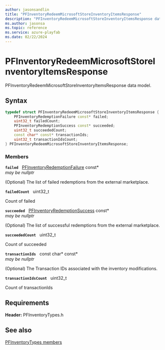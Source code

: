 ```yaml
---
author: jasonsandlin
title: "PFInventoryRedeemMicrosoftStoreInventoryItemsResponse"
description: "PFInventoryRedeemMicrosoftStoreInventoryItemsResponse data model."
ms.author: jasonsa
ms.topic: reference
ms.service: azure-playfab
ms.date: 02/22/2024
---
```


# PFInventoryRedeemMicrosoftStoreInventoryItemsResponse  

PFInventoryRedeemMicrosoftStoreInventoryItemsResponse data model.  

## Syntax  
  
```cpp
typedef struct PFInventoryRedeemMicrosoftStoreInventoryItemsResponse {  
    PFInventoryRedemptionFailure const* failed;  
    uint32_t failedCount;  
    PFInventoryRedemptionSuccess const* succeeded;  
    uint32_t succeededCount;  
    const char* const* transactionIds;  
    uint32_t transactionIdsCount;  
} PFInventoryRedeemMicrosoftStoreInventoryItemsResponse;  
```
  
### Members  
  
**`failed`** &nbsp; [PFInventoryRedemptionFailure](pfinventoryredemptionfailure.md) const*  
*may be nullptr*  
  
(Optional) The list of failed redemptions from the external marketplace.
  
**`failedCount`** &nbsp; uint32_t  
  
Count of failed
  
**`succeeded`** &nbsp; [PFInventoryRedemptionSuccess](pfinventoryredemptionsuccess.md) const*  
*may be nullptr*  
  
(Optional) The list of successful redemptions from the external marketplace.
  
**`succeededCount`** &nbsp; uint32_t  
  
Count of succeeded
  
**`transactionIds`** &nbsp; const char* const*  
*may be nullptr*  
  
(Optional) The Transaction IDs associated with the inventory modifications.
  
**`transactionIdsCount`** &nbsp; uint32_t  
  
Count of transactionIds
  
  
## Requirements  
  
**Header:** PFInventoryTypes.h
  
## See also  
[PFInventoryTypes members](../pfinventorytypes_members.md)  

  
  
